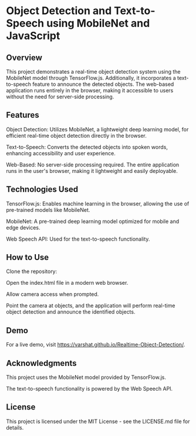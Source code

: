 # Object Detection and Text-to-Speech using MobileNet and JavaScript

## Overview
This project demonstrates a real-time object detection system using the MobileNet model through TensorFlow.js. Additionally, it incorporates a text-to-speech feature to announce the detected objects. The web-based application runs entirely in the browser, making it accessible to users without the need for server-side processing.

## Features
Object Detection: Utilizes MobileNet, a lightweight deep learning model, for efficient real-time object detection directly in the browser.

Text-to-Speech: Converts the detected objects into spoken words, enhancing accessibility and user experience.

Web-Based: No server-side processing required. The entire application runs in the user's browser, making it lightweight and easily deployable.

## Technologies Used
TensorFlow.js: Enables machine learning in the browser, allowing the use of pre-trained models like MobileNet.

MobileNet: A pre-trained deep learning model optimized for mobile and edge devices.

Web Speech API: Used for the text-to-speech functionality.

## How to Use
Clone the repository:

Open the index.html file in a modern web browser.

Allow camera access when prompted.

Point the camera at objects, and the application will perform real-time object detection and announce the identified objects.

## Demo
For a live demo, visit https://varshat.github.io/Realtime-Object-Detection/.

## Acknowledgments
This project uses the MobileNet model provided by TensorFlow.js.

The text-to-speech functionality is powered by the Web Speech API.

## License
This project is licensed under the MIT License - see the LICENSE.md file for details.
